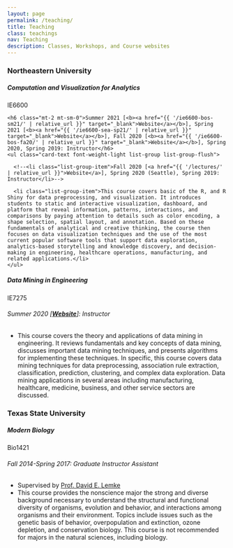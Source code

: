 ```yaml
---
layout: page
permalink: /teaching/
title: Teaching
class: teachings
nav: Teaching
description: Classes, Workshops, and Course websites
---
```


<h3 class="mt-4">Northeastern University</h3>

<div class="card mt-3">
  <div class="p-3">
    <div class="row">
      <div class="col-sm-10">
        <h5 class="font-weight-bold">Computation and Visualization for Analytics</h5>
      </div>
      <div class="col-sm-2 text-left text-sm-right">
        <span class="badge font-weight-bold  text-uppercase align-middle">
            IE6600
        </span>
      </div>
    </div>



    <h6 class="mt-2 mt-sm-0">Summer 2021 [<b><a href="{{ '/ie6600-bos-sm21/' | relative_url }}" target="_blank">Website</a></b>], Spring 2021 [<b><a href="{{ '/ie6600-sea-sp21/' | relative_url }}" target="_blank">Website</a></b>], Fall 2020 [<b><a href="{{ '/ie6600-bos-fa20/' | relative_url }}" target="_blank">Website</a></b>], Spring 2020, Spring 2019: Instructor</h6>
    <ul class="card-text font-weight-light list-group list-group-flush">

      <!--<li class="list-group-item">Fall 2020 [<a href="{{ '/lectures/' | relative_url }}">Website</a>], Spring 2020 (Seattle), Spring 2019: Instructor</li>-->

      <li class="list-group-item">This course covers basic of the R, and R Shiny for data preprocessing, and visualization. It introduces students to static and interactive visualization, dashboard, and platform that reveal information, patterns, interactions, and comparisons by paying attention to details such as color encoding, a shape selection, spatial layout, and annotation. Based on these fundamentals of analytical and creative thinking, the course then focuses on data visualization techniques and the use of the most current popular software tools that support data exploration, analytics-based storytelling and knowledge discovery, and decision-making in engineering, healthcare operations, manufacturing, and related applications.</li>
    </ul>

</div>
</div>


<div class="card mt-3">
  <div class="p-3">
    <div class="row">
      <div class="col-sm-10">
        <h5 class="font-weight-bold">Data Mining in Engineering</h5>
      </div>
      <div class="col-sm-2 text-left text-sm-right">
        <span class="badge font-weight-bold  text-uppercase align-middle">
            IE7275
        </span>
      </div>
    </div>
    <h6 class=" mt-2 mt-sm-0">Summer 2020 [<b><a href="{{ '/ie7275-bos-sm20/' | relative_url }}" target="_blank">Website</a></b>]: Instructor</h6>
    <ul class="card-text font-weight-light list-group list-group-flush">
        <li class="list-group-item">This course covers the theory and applications of data mining in engineering. It reviews fundamentals and key concepts of data mining, discusses important data mining techniques, and presents algorithms for implementing these techniques. In specific, this course covers data mining techniques for data preprocessing, association rule extraction, classification, prediction, clustering, and complex data exploration. Data mining applications in several areas including manufacturing, healthcare, medicine, business, and other service sectors are discussed.</li>
    </ul>
  </div>
</div>

<h3 class="mt-4">Texas State University</h3>
<div class="card mt-3">
  <div class="p-3">
    <div class="row">
      <div class="col-sm-10">
        <h5 class="font-weight-bold">Modern Biology</h5>
      </div>
      <div class="col-sm-2 text-left text-sm-right">
        <span class="badge font-weight-bold  text-uppercase align-middle">
            Bio1421
        </span>
      </div>
    </div>
    <h6 class="mt-2 mt-sm-0">Fall 2014-Spring 2017: Graduate Instructor Assistant</h6>
    <ul class="card-text font-weight-light list-group list-group-flush">
      <li class="list-group-item">Supervised by <a href="https://www.bio.txstate.edu/about/Faculty---Staff/faculty/David-Lemke/Lemke-lab.html" target="_blank">Prof. David E. Lemke</a></li>
      <li class="list-group-item">This course provides the nonscience major the strong and diverse background necessary to understand the structural and functional diversity of organisms, evolution and behavior, and interactions among organisms and their environment. Topics include issues such as the genetic basis of behavior, overpopulation and extinction, ozone depletion, and conservation biology. This course is not recommended for majors in the natural sciences, including biology.</li>
    </ul>
  </div>
</div>
